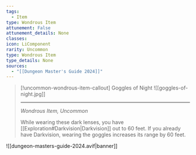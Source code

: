 ```yaml
---
tags:
  - Item
type: Wondrous Item
attunement: False
attunement_details: None
classes:
icon: LiComponent
rarity: Uncommon
type: Wondrous Item
type_details: None
sources: 
  - "[[Dungeon Master's Guide 2024]]"
---
```

>[!uncommon-wondrous-item-callout] Goggles of Night
>![[goggles-of-night.jpg]]
>
>---
>_Wondrous Item, Uncommon_
>
>While wearing these dark lenses, you have [[Exploration#Darkvision\|Darkvision]] out to 60 feet. If you already have Darkvision, wearing the goggles increases its range by 60 feet.
>
>


![[dungeon-masters-guide-2024.avif|banner]]